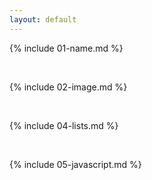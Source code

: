 ```yaml
---
layout: default
---
```


{% include 01-name.md %}

<br>

{% include 02-image.md %}

<br>

{% include 04-lists.md %}

<br>

{% include 05-javascript.md %}
